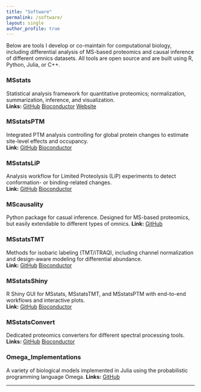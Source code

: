 ```yaml
---
title: "Software"
permalink: /software/
layout: single
author_profile: true
---
```


Below are tools I develop or co-maintain for computational biology, including differential analysis of MS-based proteomics and causal inference of different omnics datasets. All tools are open source and are built using R, Python, Julia, or C++. 

### MSstats
Statistical analysis framework for quantitative proteomics; normalization, summarization, inference, and visualization.  
**Links:** 
[GitHub](https://github.com/Vitek-Lab/MSstats)
[Bioconductor](https://bioconductor.org/packages/release/bioc/html/MSstats.html)
[Website](http://www.msstats.org/)

### MSstatsPTM
Integrated PTM analysis controlling for global protein changes to estimate
site-level effects and occupancy.  
**Link:** 
[GitHub](https://github.com/Vitek-Lab/MSstatsPTM)
[Bioconductor](https://bioconductor.org/packages/release/bioc/html/MSstatsPTM.html)

### MSstatsLiP
Analysis workflow for Limited Proteolysis (LiP) experiments to detect
conformation- or binding-related changes.  
**Link:**
[GitHub](https://github.com/Vitek-Lab/MSstatsLiP)
[Bioconductor](https://bioconductor.org/packages/release/bioc/html/MSstatsLiP.html)

### MScausality
Python package for casual inference. Designed for MS-based proteomics, but easily extendable to different types of omnics.
**Link:** [GitHub](https://github.com/devonjkohler/MScausality)

### MSstatsTMT
Methods for isobaric labeling (TMT/iTRAQ), including channel normalization and
design-aware modeling for differential abundance.  
**Link:** 
[GitHub](https://github.com/Vitek-Lab/MSstatsTMT)
[Bioconductor](https://bioconductor.org/packages/release/bioc/html/MSstatsTMT.html)

### MSstatsShiny
R Shiny GUI for MSstats, MSstatsTMT, and MSstatsPTM with end-to-end workflows
and interactive plots.  
**Link:** 
[GitHub](https://github.com/Vitek-Lab/MSstatsShiny)
[Bioconductor](https://bioconductor.org/packages/release/bioc/html/MSstatsShiny.html)

### MSstatsConvert
Dedicated proteomics converters for different spectral processing tools. 
**Links:** 
[GitHub](https://github.com/Vitek-Lab/MSstatsConvert)
[Bioconductor](https://bioconductor.org/packages/release/bioc/html/MSstatsConvert.html)

### Omega_Implementations
A variety of biological models implemented in Julia using the probabilistic programming language Omega. 
**Links:** 
[GitHub](https://github.com/devonjkohler/Omega_Implementations)

---